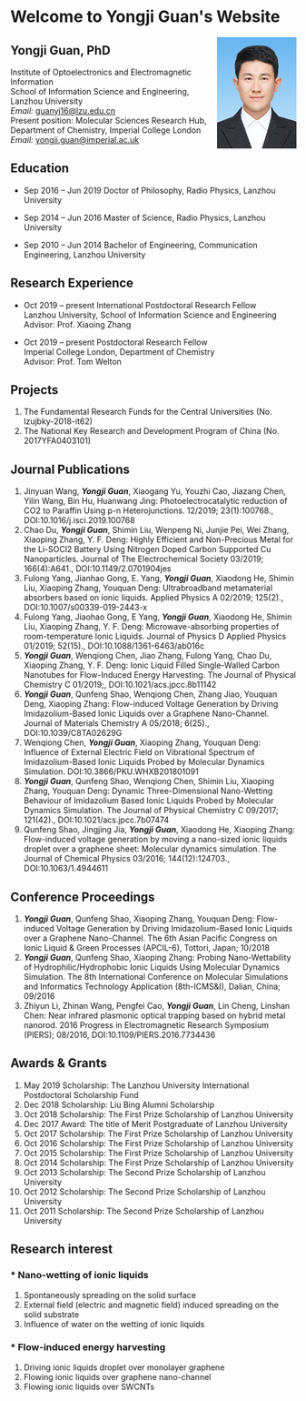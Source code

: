 # Welcome to Yongji Guan's Website

<a href="url"><img src="https://github.com/Yongji-Guan/Yongji-Guan.github.io/raw/master/GYJ.jpg" align="right" height="196" width="140" ></a> 

## Yongji Guan, PhD

Institute of Optoelectronics and Electromagnetic Information  
School of Information Science and Engineering, Lanzhou University  
*Email:* guanyj16@lzu.edu.cn  
Present position: Molecular Sciences Research Hub, Department of Chemistry, Imperial College London  
*Email:* yongji.guan@imperial.ac.uk  

## Education
* Sep 2016 – Jun 2019 Doctor of Philosophy, Radio Physics, Lanzhou University
   
* Sep 2014 – Jun 2016 Master of Science, Radio Physics, Lanzhou University
   
* Sep 2010 – Jun 2014 Bachelor of Engineering, Communication Engineering, Lanzhou University
  

## Research Experience
* Oct 2019 – present	International Postdoctoral Research Fellow  
 	Lanzhou University, School of Information Science and Engineering  
 	Advisor: Prof. Xiaoing Zhang  
				
* Oct 2019 – present	Postdoctoral Research Fellow  
 	Imperial College London, Department of Chemistry  
 	Advisor: Prof. Tom Welton

## Projects
1. The Fundamental Research Funds for the Central Universities (No. lzujbky-2018-it62)  
2. The National Key Research and Development Program of China (No. 2017YFA0403101)  

## Journal Publications
1. Jinyuan Wang, ***Yongji Guan***, Xiaogang Yu, Youzhi Cao, Jiazang Chen, Yilin Wang, Bin Hu, Huanwang Jing: Photoelectrocatalytic reduction of CO2 to Paraffin Using p-n Heterojunctions. 12/2019; 23(1):100768., DOI:10.1016/j.isci.2019.100768  
2. Chao Du, ***Yongji Guan***, Shimin Liu, Wenpeng Ni, Junjie Pei, Wei Zhang, Xiaoping Zhang, Y. F. Deng: Highly Efficient and Non-Precious Metal for the Li-SOCl2 Battery Using Nitrogen Doped Carbon Supported Cu Nanoparticles. Journal of The Electrochemical Society 03/2019; 166(4):A641., DOI:10.1149/2.0701904jes  
3. Fulong Yang, Jianhao Gong, E. Yang, ***Yongji Guan***, Xiaodong He, Shimin Liu, Xiaoping Zhang, Youquan Deng: Ultrabroadband metamaterial absorbers based on ionic liquids. Applied Physics A 02/2019; 125(2)., DOI:10.1007/s00339-019-2443-x  
4. Fulong Yang, Jiaohao Gong, E Yang, ***Yongji Guan***, Xiaodong He, Shimin Liu, Xiaoping Zhang, Y. F. Deng: Microwave-absorbing properties of room-temperature Ionic Liquids. Journal of Physics D Applied Physics 01/2019; 52(15)., DOI:10.1088/1361-6463/ab016c  
5. ***Yongji Guan***, Wenqiong Chen, Jiao Zhang, Fulong Yang, Chao Du, Xiaoping Zhang, Y. F. Deng: Ionic Liquid Filled Single-Walled Carbon Nanotubes for Flow-Induced Energy Harvesting. The Journal of Physical Chemistry C 01/2019;, DOI:10.1021/acs.jpcc.8b11142  
6. ***Yongji Guan***, Qunfeng Shao, Wenqiong Chen, Zhang Jiao, Youquan Deng, Xiaoping Zhang: Flow-induced Voltage Generation by Driving Imidazolium-Based Ionic Liquids over a Graphene Nano-Channel. Journal of Materials Chemistry A 05/2018; 6(25)., DOI:10.1039/C8TA02629G  
7. Wenqiong Chen, ***Yongji Guan***, Xiaoping Zhang, Youquan Deng: Influence of External Electric Field on Vibrational Spectrum of Imidazolium-Based Ionic Liquids Probed by Molecular Dynamics Simulation. DOI:10.3866/PKU.WHXB201801091  
8. ***Yongji Guan***, Qunfeng Shao, Wenqiong Chen, Shimin Liu, Xiaoping Zhang, Youquan Deng: Dynamic Three-Dimensional Nano-Wetting Behaviour of Imidazolium Based Ionic Liquids Probed by Molecular Dynamics Simulation. The Journal of Physical Chemistry C 09/2017; 121(42)., DOI:10.1021/acs.jpcc.7b07474  
9. Qunfeng Shao, Jingjing Jia, ***Yongji Guan***, Xiaodong He, Xiaoping Zhang: Flow-induced voltage generation by moving a nano-sized ionic liquids droplet over a graphene sheet: Molecular dynamics simulation. The Journal of Chemical Physics 03/2016; 144(12):124703., DOI:10.1063/1.4944611  

## Conference Proceedings
1. ***Yongji Guan***, Qunfeng Shao, Xiaoping Zhang, Youquan Deng: Flow-induced Voltage Generation by Driving Imidazolium-Based Ionic Liquids over a Graphene Nano-Channel. The 6th Asian Pacific Congress on Ionic Liquid & Green Processes (APCIL-6), Tottori, Japan; 10/2018  
2. ***Yongji Guan***, Qunfeng Shao, Xiaoping Zhang: Probing Nano-Wettability of Hydrophilic/Hydrophobic Ionic Liquids Using Molecular Dynamics Simulation. The 8th International Conference on Molecular Simulations and Informatics Technology Application (8th-ICMS&I), Dalian, China; 09/2016  
3. Zhiyun Li, Zhinan Wang, Pengfei Cao, ***Yongji Guan***, Lin Cheng, Linshan Chen: Near infrared plasmonic optical trapping based on hybrid metal nanorod. 2016 Progress in Electromagnetic Research Symposium (PIERS); 08/2016, DOI:10.1109/PIERS.2016.7734436  

## Awards & Grants
1. May 2019
Scholarship: The Lanzhou University International Postdoctoral Scholarship Fund
2. Dec 2018
Scholarship: Liu Bing Alumni Scholarship
3. Oct 2018
Scholarship: The First Prize Scholarship of Lanzhou University
4. Dec 2017
Award: The title of Merit Postgraduate of Lanzhou University
5. Oct 2017
Scholarship: The First Prize Scholarship of Lanzhou University
6. Oct 2016
Scholarship: The First Prize Scholarship of Lanzhou University
7. Oct 2015
Scholarship: The First Prize Scholarship of Lanzhou University
8. Oct 2014
Scholarship: The First Prize Scholarship of Lanzhou University
9. Oct 2013
Scholarship: The Second Prize Scholarship of Lanzhou University
10. Oct 2012
Scholarship: The Second Prize Scholarship of Lanzhou University
11. Oct 2011
Scholarship: The Second Prize Scholarship of Lanzhou University

## Research interest  
### * Nano-wetting of ionic liquids  
1. Spontaneously spreading on the solid surface    
2. External field (electric and magnetic field) induced spreading on the solid substrate    
3. Influence of water on the wetting of ionic liquids   

### * Flow-induced energy harvesting  
1. Driving ionic liquids droplet over monolayer graphene    
2. Flowing ionic liquids over graphene nano-channel    
3. Flowing ionic liquids over SWCNTs  
